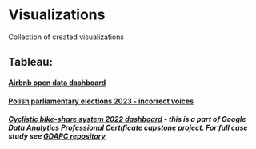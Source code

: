 # Visualizations
Collection of created visualizations

## Tableau:
#### [Airbnb open data dashboard](https://github.com/okemoto6/Visualizations/blob/main/Tableau/01.Airbnb_project.md)  

#### [Polish parliamentary elections 2023 - incorrect voices](https://github.com/okemoto6/Visualizations/blob/main/Tableau/02.Incorrect%20votes.md)  

##### [Cyclistic bike-share system 2022 dashboard](https://github.com/okemoto6/Visualizations/blob/main/Tableau/03.GDAPC%20dashboard.md) - this is a part of Google Data Analytics Professional Certificate capstone project. For full case study see [GDAPC repository](https://github.com/okemoto6/GDAPC)
